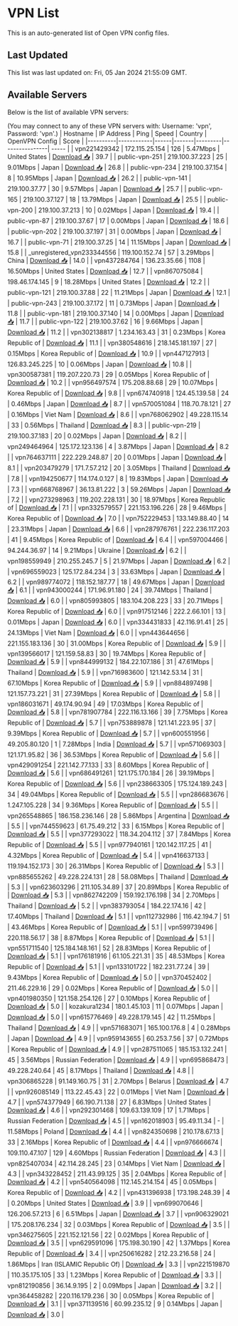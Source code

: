 # VPN List

This is an auto-generated list of Open VPN config files.

## Last Updated

This list was last updated on: Fri, 05 Jan 2024 21:55:09 GMT.

## Available Servers

Below is the list of available VPN servers:

(You may connect to any of these VPN servers with: Username: 'vpn', Password: 'vpn'.)
| Hostname | IP Address | Ping | Speed | Country | OpenVPN Config | Score |
|----------|------------|------|-------|---------|----------------| ----- |
| vpn221429342 | 172.115.25.154 | 126 | 5.47Mbps | United States | [Download 📥](./configs/server_0_US.ovpn) | 39.7 |
| public-vpn-251 | 219.100.37.223 | 25 | 9.01Mbps | Japan | [Download 📥](./configs/server_1_JP.ovpn) | 26.8 |
| public-vpn-234 | 219.100.37.154 | 8 | 10.95Mbps | Japan | [Download 📥](./configs/server_2_JP.ovpn) | 26.2 |
| public-vpn-141 | 219.100.37.77 | 30 | 9.57Mbps | Japan | [Download 📥](./configs/server_3_JP.ovpn) | 25.7 |
| public-vpn-165 | 219.100.37.127 | 18 | 13.79Mbps | Japan | [Download 📥](./configs/server_4_JP.ovpn) | 25.5 |
| public-vpn-200 | 219.100.37.213 | 10 | 0.02Mbps | Japan | [Download 📥](./configs/server_5_JP.ovpn) | 19.4 |
| public-vpn-87 | 219.100.37.67 | 17 | 0.00Mbps | Japan | [Download 📥](./configs/server_6_JP.ovpn) | 18.6 |
| public-vpn-202 | 219.100.37.197 | 31 | 0.00Mbps | Japan | [Download 📥](./configs/server_7_JP.ovpn) | 16.7 |
| public-vpn-71 | 219.100.37.25 | 14 | 11.15Mbps | Japan | [Download 📥](./configs/server_8_JP.ovpn) | 15.8 |
| _unregistered_vpn233344556 | 119.100.152.74 | 57 | 3.29Mbps | China | [Download 📥](./configs/server_9_CN.ovpn) | 14.0 |
| vpn437284764 | 136.23.35.66 | 1108 | 16.50Mbps | United States | [Download 📥](./configs/server_10_US.ovpn) | 12.7 |
| vpn867075084 | 198.46.174.145 | 9 | 18.28Mbps | United States | [Download 📥](./configs/server_11_US.ovpn) | 12.2 |
| public-vpn-121 | 219.100.37.88 | 22 | 11.21Mbps | Japan | [Download 📥](./configs/server_12_JP.ovpn) | 12.1 |
| public-vpn-243 | 219.100.37.172 | 11 | 0.73Mbps | Japan | [Download 📥](./configs/server_13_JP.ovpn) | 11.8 |
| public-vpn-181 | 219.100.37.140 | 14 | 0.00Mbps | Japan | [Download 📥](./configs/server_14_JP.ovpn) | 11.7 |
| public-vpn-122 | 219.100.37.62 | 16 | 9.66Mbps | Japan | [Download 📥](./configs/server_15_JP.ovpn) | 11.2 |
| vpn302138817 | 1.234.163.43 | 31 | 0.23Mbps | Korea Republic of | [Download 📥](./configs/server_16_KR.ovpn) | 11.1 |
| vpn380548616 | 218.145.181.197 | 27 | 0.15Mbps | Korea Republic of | [Download 📥](./configs/server_17_KR.ovpn) | 10.9 |
| vpn447127913 | 126.83.245.225 | 10 | 0.06Mbps | Japan | [Download 📥](./configs/server_18_JP.ovpn) | 10.8 |
| vpn300587381 | 119.207.220.73 | 29 | 0.05Mbps | Korea Republic of | [Download 📥](./configs/server_19_KR.ovpn) | 10.2 |
| vpn956497574 | 175.208.88.68 | 29 | 10.07Mbps | Korea Republic of | [Download 📥](./configs/server_20_KR.ovpn) | 9.8 |
| vpn674740918 | 124.45.139.58 | 24 | 0.46Mbps | Japan | [Download 📥](./configs/server_21_JP.ovpn) | 8.7 |
| vpn570051084 | 118.70.78.121 | 27 | 0.16Mbps | Viet Nam | [Download 📥](./configs/server_22_VN.ovpn) | 8.6 |
| vpn768062902 | 49.228.115.14 | 33 | 0.56Mbps | Thailand | [Download 📥](./configs/server_23_TH.ovpn) | 8.3 |
| public-vpn-219 | 219.100.37.183 | 20 | 0.02Mbps | Japan | [Download 📥](./configs/server_24_JP.ovpn) | 8.2 |
| vpn249464964 | 125.172.123.136 | 4 | 3.87Mbps | Japan | [Download 📥](./configs/server_25_JP.ovpn) | 8.2 |
| vpn764637111 | 222.229.248.87 | 20 | 0.01Mbps | Japan | [Download 📥](./configs/server_26_JP.ovpn) | 8.1 |
| vpn203479279 | 171.7.57.212 | 20 | 3.05Mbps | Thailand | [Download 📥](./configs/server_27_TH.ovpn) | 7.8 |
| vpn194250677 | 114.174.0.127 | 8 | 19.83Mbps | Japan | [Download 📥](./configs/server_28_JP.ovpn) | 7.3 |
| vpn668768967 | 36.13.81.222 | 3 | 59.26Mbps | Japan | [Download 📥](./configs/server_29_JP.ovpn) | 7.2 |
| vpn273298963 | 119.202.228.131 | 30 | 18.97Mbps | Korea Republic of | [Download 📥](./configs/server_30_KR.ovpn) | 7.1 |
| vpn332579557 | 221.153.196.226 | 28 | 9.46Mbps | Korea Republic of | [Download 📥](./configs/server_31_KR.ovpn) | 7.0 |
| vpn752229453 | 133.149.88.40 | 14 | 23.31Mbps | Japan | [Download 📥](./configs/server_32_JP.ovpn) | 6.6 |
| vpn287976761 | 222.236.117.203 | 41 | 9.45Mbps | Korea Republic of | [Download 📥](./configs/server_33_KR.ovpn) | 6.4 |
| vpn597004466 | 94.244.36.97 | 14 | 9.21Mbps | Ukraine | [Download 📥](./configs/server_34_UA.ovpn) | 6.2 |
| vpn198559949 | 210.255.245.7 | 5 | 21.97Mbps | Japan | [Download 📥](./configs/server_35_JP.ovpn) | 6.2 |
| vpn696559023 | 125.172.84.234 | 3 | 33.63Mbps | Japan | [Download 📥](./configs/server_36_JP.ovpn) | 6.2 |
| vpn989774072 | 118.152.187.77 | 18 | 49.67Mbps | Japan | [Download 📥](./configs/server_37_JP.ovpn) | 6.1 |
| vpn943000244 | 171.96.91.180 | 24 | 39.74Mbps | Thailand | [Download 📥](./configs/server_38_TH.ovpn) | 6.0 |
| vpn805993805 | 183.104.208.223 | 33 | 20.71Mbps | Korea Republic of | [Download 📥](./configs/server_39_KR.ovpn) | 6.0 |
| vpn917512146 | 222.2.66.101 | 13 | 0.01Mbps | Japan | [Download 📥](./configs/server_40_JP.ovpn) | 6.0 |
| vpn334431833 | 42.116.91.41 | 25 | 24.13Mbps | Viet Nam | [Download 📥](./configs/server_41_VN.ovpn) | 6.0 |
| vpn443644656 | 221.155.183.136 | 30 | 31.00Mbps | Korea Republic of | [Download 📥](./configs/server_42_KR.ovpn) | 5.9 |
| vpn139566017 | 121.159.58.83 | 30 | 19.74Mbps | Korea Republic of | [Download 📥](./configs/server_43_KR.ovpn) | 5.9 |
| vpn844999132 | 184.22.107.186 | 31 | 47.61Mbps | Thailand | [Download 📥](./configs/server_44_TH.ovpn) | 5.9 |
| vpn716983600 | 121.142.53.14 | 31 | 67.10Mbps | Korea Republic of | [Download 📥](./configs/server_45_KR.ovpn) | 5.9 |
| vpn884897498 | 121.157.73.221 | 31 | 27.39Mbps | Korea Republic of | [Download 📥](./configs/server_46_KR.ovpn) | 5.8 |
| vpn186031671 | 49.174.90.94 | 49 | 17.03Mbps | Korea Republic of | [Download 📥](./configs/server_47_KR.ovpn) | 5.8 |
| vpn781907784 | 222.116.13.166 | 39 | 7.75Mbps | Korea Republic of | [Download 📥](./configs/server_48_KR.ovpn) | 5.7 |
| vpn753889878 | 121.141.223.95 | 37 | 9.39Mbps | Korea Republic of | [Download 📥](./configs/server_49_KR.ovpn) | 5.7 |
| vpn600551956 | 49.205.80.120 | 1 | 7.28Mbps | India | [Download 📥](./configs/server_50_IN.ovpn) | 5.7 |
| vpn571069303 | 121.171.95.82 | 36 | 36.53Mbps | Korea Republic of | [Download 📥](./configs/server_51_KR.ovpn) | 5.6 |
| vpn429091254 | 221.142.77.133 | 33 | 8.60Mbps | Korea Republic of | [Download 📥](./configs/server_52_KR.ovpn) | 5.6 |
| vpn686491261 | 121.175.170.184 | 26 | 39.19Mbps | Korea Republic of | [Download 📥](./configs/server_53_KR.ovpn) | 5.6 |
| vpn238663305 | 175.124.189.243 | 34 | 49.04Mbps | Korea Republic of | [Download 📥](./configs/server_54_KR.ovpn) | 5.5 |
| vpn286683676 | 1.247.105.228 | 34 | 9.36Mbps | Korea Republic of | [Download 📥](./configs/server_55_KR.ovpn) | 5.5 |
| vpn265548865 | 186.158.236.146 | 28 | 5.86Mbps | Argentina | [Download 📥](./configs/server_56_AR.ovpn) | 5.5 |
| vpn744559623 | 61.75.49.212 | 33 | 6.15Mbps | Korea Republic of | [Download 📥](./configs/server_57_KR.ovpn) | 5.5 |
| vpn377293022 | 118.34.204.112 | 37 | 7.84Mbps | Korea Republic of | [Download 📥](./configs/server_58_KR.ovpn) | 5.5 |
| vpn977940161 | 120.142.117.25 | 41 | 4.32Mbps | Korea Republic of | [Download 📥](./configs/server_59_KR.ovpn) | 5.4 |
| vpn416637133 | 119.194.152.173 | 30 | 26.31Mbps | Korea Republic of | [Download 📥](./configs/server_60_KR.ovpn) | 5.3 |
| vpn885655262 | 49.228.224.131 | 28 | 58.08Mbps | Thailand | [Download 📥](./configs/server_61_TH.ovpn) | 5.3 |
| vpn623603296 | 211.105.34.89 | 37 | 20.89Mbps | Korea Republic of | [Download 📥](./configs/server_62_KR.ovpn) | 5.3 |
| vpn862742209 | 159.192.176.198 | 34 | 2.70Mbps | Thailand | [Download 📥](./configs/server_63_TH.ovpn) | 5.2 |
| vpn383793054 | 184.22.174.16 | 42 | 17.40Mbps | Thailand | [Download 📥](./configs/server_64_TH.ovpn) | 5.1 |
| vpn112732986 | 116.42.194.7 | 51 | 43.46Mbps | Korea Republic of | [Download 📥](./configs/server_65_KR.ovpn) | 5.1 |
| vpn599739496 | 220.118.56.17 | 38 | 8.87Mbps | Korea Republic of | [Download 📥](./configs/server_66_KR.ovpn) | 5.1 |
| vpn551711540 | 125.184.148.161 | 52 | 28.83Mbps | Korea Republic of | [Download 📥](./configs/server_67_KR.ovpn) | 5.1 |
| vpn176181916 | 61.105.221.31 | 35 | 48.53Mbps | Korea Republic of | [Download 📥](./configs/server_68_KR.ovpn) | 5.1 |
| vpn133101722 | 182.231.77.24 | 39 | 9.43Mbps | Korea Republic of | [Download 📥](./configs/server_69_KR.ovpn) | 5.0 |
| vpn370452402 | 211.46.229.16 | 29 | 0.02Mbps | Korea Republic of | [Download 📥](./configs/server_70_KR.ovpn) | 5.0 |
| vpn401980350 | 121.158.254.126 | 27 | 0.10Mbps | Korea Republic of | [Download 📥](./configs/server_71_KR.ovpn) | 5.0 |
| kozakura1234 | 180.1.45.103 | 11 | 0.07Mbps | Japan | [Download 📥](./configs/server_72_JP.ovpn) | 5.0 |
| vpn615776469 | 49.228.179.145 | 42 | 11.25Mbps | Thailand | [Download 📥](./configs/server_73_TH.ovpn) | 4.9 |
| vpn571683071 | 165.100.176.8 | 4 | 0.28Mbps | Japan | [Download 📥](./configs/server_74_JP.ovpn) | 4.9 |
| vpn959143655 | 60.253.7.56 | 37 | 0.72Mbps | Korea Republic of | [Download 📥](./configs/server_75_KR.ovpn) | 4.9 |
| vpn287511065 | 185.153.132.241 | 45 | 3.56Mbps | Russian Federation | [Download 📥](./configs/server_76_RU.ovpn) | 4.9 |
| vpn695868473 | 49.228.240.64 | 45 | 8.17Mbps | Thailand | [Download 📥](./configs/server_77_TH.ovpn) | 4.8 |
| vpn306865228 | 91.149.160.75 | 31 | 2.70Mbps | Belarus | [Download 📥](./configs/server_78_BY.ovpn) | 4.7 |
| vpn926085149 | 113.22.45.43 | 22 | 0.01Mbps | Viet Nam | [Download 📥](./configs/server_79_VN.ovpn) | 4.7 |
| vpn574377949 | 66.190.71.138 | 27 | 6.83Mbps | United States | [Download 📥](./configs/server_80_US.ovpn) | 4.6 |
| vpn292301468 | 109.63.139.109 | 17 | 1.71Mbps | Russian Federation | [Download 📥](./configs/server_81_RU.ovpn) | 4.5 |
| vpn162018903 | 95.49.11.34 | - | 11.58Mbps | Poland | [Download 📥](./configs/server_82_PL.ovpn) | 4.4 |
| vpn824350698 | 210.178.67.13 | 33 | 2.16Mbps | Korea Republic of | [Download 📥](./configs/server_83_KR.ovpn) | 4.4 |
| vpn976666674 | 109.110.47.107 | 129 | 4.60Mbps | Russian Federation | [Download 📥](./configs/server_84_RU.ovpn) | 4.3 |
| vpn825407034 | 42.114.28.245 | 23 | 0.14Mbps | Viet Nam | [Download 📥](./configs/server_85_VN.ovpn) | 4.3 |
| vpn343228452 | 211.43.99.125 | 35 | 2.04Mbps | Korea Republic of | [Download 📥](./configs/server_86_KR.ovpn) | 4.2 |
| vpn540564098 | 112.145.214.154 | 45 | 0.05Mbps | Korea Republic of | [Download 📥](./configs/server_87_KR.ovpn) | 4.2 |
| vpn431396938 | 173.198.248.39 | 4 | 0.20Mbps | United States | [Download 📥](./configs/server_88_US.ovpn) | 3.9 |
| vpn699070646 | 126.206.57.213 | 6 | 6.51Mbps | Japan | [Download 📥](./configs/server_89_JP.ovpn) | 3.7 |
| vpn906329021 | 175.208.176.234 | 32 | 0.03Mbps | Korea Republic of | [Download 📥](./configs/server_90_KR.ovpn) | 3.5 |
| vpn346275605 | 221.152.121.56 | 22 | 0.02Mbps | Korea Republic of | [Download 📥](./configs/server_91_KR.ovpn) | 3.5 |
| vpn629591096 | 175.198.30.190 | 42 | 1.37Mbps | Korea Republic of | [Download 📥](./configs/server_92_KR.ovpn) | 3.4 |
| vpn250616282 | 212.23.216.58 | 24 | 1.86Mbps | Iran (ISLAMIC Republic Of) | [Download 📥](./configs/server_93_IR.ovpn) | 3.3 |
| vpn221519870 | 110.35.175.105 | 33 | 1.23Mbps | Korea Republic of | [Download 📥](./configs/server_94_KR.ovpn) | 3.3 |
| vpn812190856 | 36.14.9.195 | 2 | 0.09Mbps | Japan | [Download 📥](./configs/server_95_JP.ovpn) | 3.2 |
| vpn364458282 | 220.116.179.236 | 30 | 0.05Mbps | Korea Republic of | [Download 📥](./configs/server_96_KR.ovpn) | 3.1 |
| vpn371139516 | 60.99.235.12 | 9 | 0.14Mbps | Japan | [Download 📥](./configs/server_97_JP.ovpn) | 3.0 |

